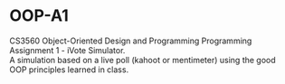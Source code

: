 # OOP-A1
CS3560 Object-Oriented Design and Programming
Programming Assignment 1 - iVote Simulator. <br>
A simulation based on a live poll (kahoot or mentimeter) using the good OOP principles learned in class.
